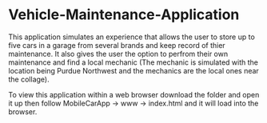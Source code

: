# Vehicle-Maintenance-Application

This application simulates an experience that allows the user to store up to five cars in a garage from several brands and keep record of thier maintenance. It also gives the user the option to perfrom their own maintenance and find a local mechanic (The mechanic is simulated with the location being Purdue Northwest and the mechanics are the local ones near the collage).

To view this application within a web browser download the folder and open it up then  follow MobileCarApp -> www -> index.html and it will load into the browser.
